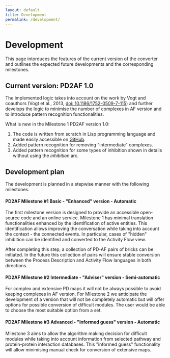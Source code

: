 ```yaml
---
layout: default
title: Development
permalink: /development/
---
```


# Development

This page intorduces the features of the current version of the converter and outlines the expected future developments and the corresponding milestones.  

## Current version: PD2AF 1.0

The implemented logic takes into account on the work by Vogt and coauthors (Vogt et al., 2013, [doi: 10.1186/1752-0509-7-115](https://doi.org/10.1186/1752-0509-7-115)) and further develops the logic to minimise the number of complexes in AF version and to introduce pattern recognition functionalities.

What is new in the Milestone 1 PD2AF version 1.0:
1. The code is written from scratch in Lisp programming language and made easily accessible on [GitHub](https://github.com/prozion/pd2af).
1. Added pattern recognition for removing "intermediate" complexes.
1. Added pattern recognition for some types of inhibition shown in details without using the _inhibition_ arc.

## Development plan

The development is planned in a stepwise manner with the following milestones.

#### PD2AF Milestone #1 Basic - "Enhanced" version - Automatic

The first milestone version is designed to provide an accessible open-source code and an online service. Milestone 1 has minimal translation functionalities enhanced by the identification of active entities. This identification allows improving the conversation while taking into account the context - the connected events. In particular, cases of "hidden" inhibition can be identified and converted to the Activity Flow view.  

After completing this step, a collection of PD-AF pairs of bricks can be initiated. In the future this collection of pairs will ensure stable conversion between the Process Description and Activity Flow languages in both directions.   

#### PD2AF Milestone #2 Intermediate - "Adviser" version - Semi-automatic

For complex and extensive PD maps it will not be always possible to avoid keeping complexes in AF version. For Milestone 2 we anticipate the development of a version that will not be completely automatic but will offer options for possible conversion of difficult modules. The user would be able to choose the most suitable option from a set.

#### PD2AF Milestone #3 Advanced - "Informed guess" version - Automatic

Milestone 3 aims to allow the algorithm making decision for difficult modules while taking into account information from selected pathway and protein-protein interaction databases. This "informed guess" functionality will allow minimising manual check for conversion of extensive maps.

